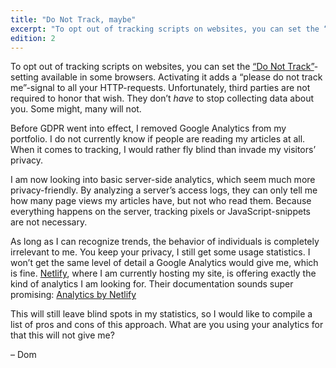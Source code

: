 ```yaml
---
title: "Do Not Track, maybe"
excerpt: "To opt out of tracking scripts on websites, you can set the “Do Not Track”-setting available in some browsers. Unfortunately, third parties are not required to honor it."
edition: 2
---
```

To opt out of tracking scripts on websites, you can set the [“Do Not Track”](https://www.eff.org/issues/do-not-track)-setting available in some browsers. Activating it adds a “please do not track me”-signal to all your HTTP-requests. Unfortunately, third parties are not required to honor that wish. They don’t _have_ to stop collecting data about you. Some might, many will not.

Before GDPR went into effect, I removed Google Analytics from my portfolio. I do not currently know if people are reading my articles at all. When it comes to tracking, I would rather fly blind than invade my visitors’ privacy.

I am now looking into basic server-side analytics, which seem much more privacy-friendly. By analyzing a server’s access logs, they can only tell me how many page views my articles have, but not who read them. Because everything happens on the server, tracking pixels or JavaScript-snippets are not necessary.

As long as I can recognize trends, the behavior of individuals is completely irrelevant to me. You keep your privacy, I still get some usage statistics. I won’t get the same level of detail a Google Analytics would give me, which is fine. [Netlify](https://www.netlify.com), where I am currently hosting my site, is offering exactly the kind of analytics I am looking for. Their documentation sounds super promising: [Analytics by Netlify](https://www.netlify.com/docs/analytics/)

This will still leave blind spots in my statistics, so I would like to compile a list of pros and cons of this approach. What are you using your analytics for that this will not give me?

– Dom
